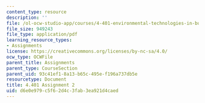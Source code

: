 ```yaml
---
content_type: resource
description: ''
file: /ol-ocw-studio-app/courses/4-401-environmental-technologies-in-buildings-fall-2018/d6e0e979c5f62d4c3fab3ea921d4caed_MIT4_401f18_assignment2.pdf
file_size: 949243
file_type: application/pdf
learning_resource_types:
- Assignments
license: https://creativecommons.org/licenses/by-nc-sa/4.0/
ocw_type: OCWFile
parent_title: Assignments
parent_type: CourseSection
parent_uid: 93c41ef1-8a13-b65c-495e-f196a737db5e
resourcetype: Document
title: 4.401 Assignment 2
uid: d6e0e979-c5f6-2d4c-3fab-3ea921d4caed
---
```

